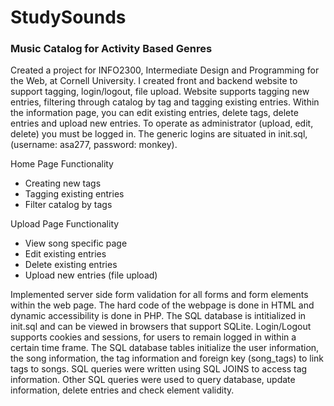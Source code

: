 # StudySounds
### Music Catalog for Activity Based Genres
Created a project for INFO2300, Intermediate Design and Programming for the Web, at Cornell University. I created front and backend website to support tagging, login/logout, file upload. 
Website supports tagging new entries, filtering through catalog by tag and tagging existing entries. Within the information page, you can edit existing entries, delete tags, delete entries and upload new entries.
To operate as administrator (upload, edit, delete) you must be logged in. The generic logins are situated in init.sql, (username: asa277, password: monkey).

Home Page Functionality
* Creating new tags
* Tagging existing entries
* Filter catalog by tags

Upload Page Functionality
* View song specific page
* Edit existing entries
* Delete existing entries
* Upload new entries (file upload)

Implemented server side form validation for all forms and form elements within the web page. The hard code of the webpage is done in HTML and dynamic accessibility is done in PHP. The SQL database is intitialized in init.sql and can be viewed in browsers that support SQLite.
Login/Logout supports cookies and sessions, for users to remain logged in within a certain time frame. The SQL database tables initialize the user information, the song information, the tag information and foreign key (song_tags) to link tags to songs. SQL queries were written using SQL JOINS to access tag information. Other SQL queries were used to query database, update information, delete entries and check element validity.
